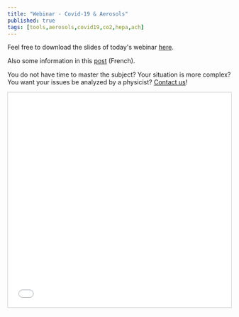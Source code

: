 ```yaml
---
title: "Webinar - Covid-19 & Aerosols"
published: true
tags: [tools,aerosols,covid19,co2,hepa,ach]
---
```


Feel free to download the slides of today's webinar <a href='https://blog.my-poppy.eu/images/20210121_covid_aerosols_poppy_webinar.pdf'>here</a>.

Also some information in this <a href='https://blog.my-poppy.eu/ICT-aerosols/'>post</a> (French).

You do not have time to master the subject? Your situation is more complex? You want your issues be analyzed by a physicist? [Contact us](mailto:info@my-poppy.eu)!

<iframe src="//www.slideshare.net/slideshow/embed_code/key/2mLsg6cpvpFeVJ" width="595" height="485" frameborder="0" marginwidth="0" marginheight="0" scrolling="no" style="border:1px solid #CCC; border-width:1px; margin-bottom:5px; max-width: 100%;" allowfullscreen> </iframe> <div style="margin-bottom:5px"> 

<iframe src="https://www.my-poppy.eu/cnt/cnt.php" width="1" height="1" frameBorder="0">


